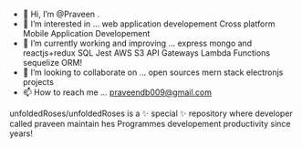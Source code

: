 - 👋 Hi, I’m @Praveen .
- 👀 I’m interested in ... web application developement Cross platform Mobile Application Developement
- 🌱 I’m currently working and improving ...  express mongo and reactjs+redux SQL Jest AWS S3 API Gateways Lambda Functions sequelize ORM! 
- 💞️ I’m looking to collaborate on ... open sources mern stack electronjs projects
- 📫 How to reach me ... praveendb009@gmail.com


unfoldedRoses/unfoldedRoses is a ✨ special ✨ repository where developer called praveen maintain hes Programmes developement productivity since years!



